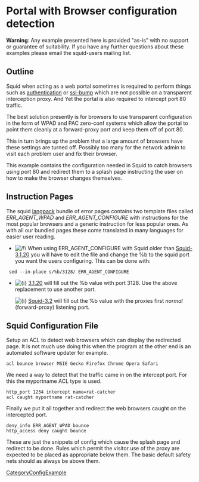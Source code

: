 # Portal with Browser configuration detection

**Warning**: Any example presented here is provided "as-is" with no
support or guarantee of suitability. If you have any further questions
about these examples please email the squid-users mailing list.

## Outline

Squid when acting as a web portal sometimes is required to perform
things such as
[authentication](https://wiki.squid-cache.org/ConfigExamples/Portal/ZeroConfUpgrade/Features/Authentication#)
or
[ssl-bump](https://wiki.squid-cache.org/ConfigExamples/Portal/ZeroConfUpgrade/Features/SslBump#)
which are not possible on a transparent interception proxy. And Yet the
portal is also required to intercept port 80 traffic.

The best solution presently is for browsers to use transparent
configuration in the form of WPAD and PAC zero-conf systems which allow
the portal to point them cleanly at a forward-proxy port and keep them
off of port 80.

This in turn brings up the problem that a large amount of browsers have
these settings are turned off. Possibly too many for the network admin
to visit each problem user and fix their browser.

This example contains the configuration needed in Squid to catch
browsers using port 80 and redirect them to a splash page instructing
the user on how to make the browser changes themselves.

## Instruction Pages

The squid [langpack](http://www.squid-cache.org/Versions/langpack)
bundle of error pages contains two template files called
*ERR\_AGENT\_WPAD* and *ERR\_AGENT\_CONFIGURE* with instructions for the
most popular browsers and a generic instruction for less popular ones.
As with all our bundled pages these come translated in many languages
for easier user reading.

  - ![/\!\\](https://wiki.squid-cache.org/wiki/squidtheme/img/alert.png)
    When using ERR\_AGENT\_CONFIGURE with Squid older than
    [Squid-3.1.20](https://wiki.squid-cache.org/ConfigExamples/Portal/ZeroConfUpgrade/Squid-3.1#)
    you will have to edit the file and change the %b to the squid port
    you want the users configuring. This can be done with:

<!-- end list -->

``` 
 sed --in-place s/%b/3128/ ERR_AGENT_CONFIGURE
```

  - ![{i}](https://wiki.squid-cache.org/wiki/squidtheme/img/icon-info.png)
    [3.1.20](https://wiki.squid-cache.org/ConfigExamples/Portal/ZeroConfUpgrade/Squid-3.1#)
    will fill out the %b value with port 3128. Use the above replacement
    to use another port.
    
    ![{i}](https://wiki.squid-cache.org/wiki/squidtheme/img/icon-info.png)
    [Squid-3.2](https://wiki.squid-cache.org/ConfigExamples/Portal/ZeroConfUpgrade/Squid-3.2#)
    will fill out the %b value with the proxies first *normal*
    (forward-proxy) listening port.

## Squid Configuration File

Setup an ACL to detect web browsers which can display the redirected
page. It is not much use doing this when the program at the other end is
an automated software updater for example.

    acl bounce browser MSIE Gecko Firefox Chrome Opera Safari

We need a way to detect that the traffic came in on the intercept port.
For this the myportname ACL type is used.

    http_port 1234 intercept name=rat-catcher
    acl caught myportname rat-catcher

Finally we put it all together and redirect the web browsers caught on
the intercepted port.

    deny_info ERR_AGENT_WPAD bounce
    http_access deny caught bounce

These are just the snippets of config which cause the splash page and
redirect to be done. Rules which permit the visitor use of the proxy are
expected to be placed as appropriate below them. The basic default
safety nets should as always be above them.

[CategoryConfigExample](https://wiki.squid-cache.org/ConfigExamples/Portal/ZeroConfUpgrade/CategoryConfigExample#)
